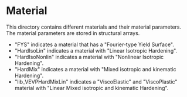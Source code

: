 # Material
This directory contains different materials and their material parameters. The material parameters are stored in structural arrays.

- "FYS" indicates a material that has a "Fourier-type Yield Surface".
- "HardIsoLin" indicates a material with "Linear Isotropic Hardening".
- "HardIsoNonlin" indicates a material with "Nonlinear Isotropic Hardening".
- "HardMix" indicates a material with "Mixed isotropic and kinematic Hardening".
- "lib_VEVPHardMixLin" indicates a "ViscoElastic" and "ViscoPlastic" material with "Linear Mixed isotropic and kinematic Hardening".



